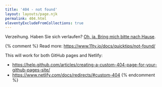 ```yaml
---
title: '404 - not found'
layout: layouts/page.njk
permalink: 404.html
eleventyExcludeFromCollections: true
---
```


Verzeihung. Haben Sie sich verlaufen? [Oh, ja. Bring mich bitte nach Hause](/).

{% comment %}
Read more: https://www.11ty.io/docs/quicktips/not-found/

This will work for both GitHub pages and Netlify:

- https://help.github.com/articles/creating-a-custom-404-page-for-your-github-pages-site/
- https://www.netlify.com/docs/redirects/#custom-404
  {% endcomment %}
